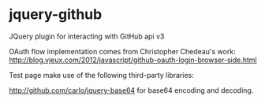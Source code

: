 jquery-github
=============

JQuery plugin for interacting with GitHub api v3

OAuth flow implementation comes from Christopher Chedeau's work:
http://blog.vjeux.com/2012/javascript/github-oauth-login-browser-side.html

Test page make use of the following third-party libraries:

http://github.com/carlo/jquery-base64 for base64 encoding and decoding.
